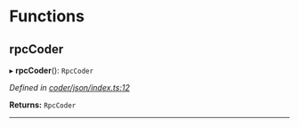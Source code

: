 

# Functions

<a id="rpccoder"></a>

##  rpcCoder

▸ **rpcCoder**(): `RpcCoder`

*Defined in [coder/json/index.ts:12](https://github.com/polkadot-js/api/blob/1635638/packages/rpc-provider/src/coder/json/index.ts#L12)*

**Returns:** `RpcCoder`

___

